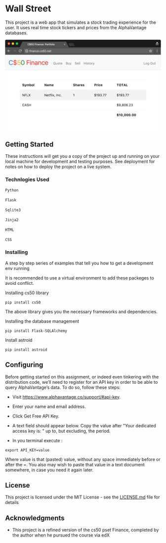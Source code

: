 # Wall Street

This project is a web app that simulates a stock trading experience for the user. It uses real time stock tickers and prices from the AlphaVantage databases.

![Sample Shot](https://github.com/paradox-hunter/WallStreet/blob/master/sampleshot.png)


## Getting Started

These instructions will get you a copy of the project up and running on your local machine for development and testing purposes. See deployment for notes on how to deploy the project on a live system.

### Technlogies Used

```
Python 

Flask

Sqlite3

Jinja2

HTML

CSS
```



### Installing

A step by step series of examples that tell you how to get a development env running

It is recommended to use a virtual environment to add these packeges to avoid conflict. 

Installing cs50 library

```
pip install cs50
```
The above library gives you the necessary frameworks and dependencies.

Installing the database management 
```
pip install Flask-SQLAlchemy
```

Install astroid
```
pip install astroid
```




## Configuring

Before getting started on this assignment, or indeed even tinkering with the distribution code, we’ll need to register for an API key in order to be able to query AlphaVantage’s data. To do so, follow these steps:

* Visit https://www.alphavantage.co/support/#api-key.

* Enter your name and email address.

* Click Get Free API Key.

* A text field should appear below. Copy the value after "Your dedicated access key is: " up to, but excluding, the period.

* In you terminal execute :

```
export API_KEY=value
```

Where value is that (pasted) value, without any space immediately before or after the =. You also may wish to paste that value in a text document somewhere, in case you need it again later.


## License

This project is licensed under the MIT License - see the [LICENSE.md](LICENSE.md) file for details

## Acknowledgments

* This project is a refined version of the cs50 pset Finance, completed by the author when he pursued the course via edX

